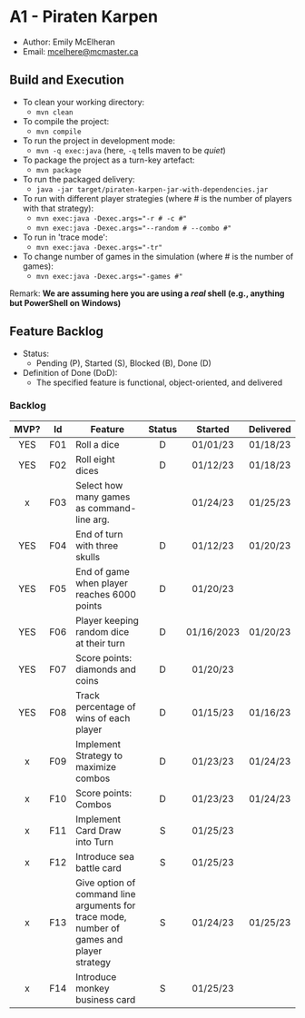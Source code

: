 # A1 - Piraten Karpen

  * Author: Emily McElheran
  * Email: mcelhere@mcmaster.ca

## Build and Execution

  * To clean your working directory:
    * `mvn clean`
  * To compile the project:
    * `mvn compile`
  * To run the project in development mode:
    * `mvn -q exec:java` (here, `-q` tells maven to be _quiet_)
  * To package the project as a turn-key artefact:
    * `mvn package`
  * To run the packaged delivery:
    * `java -jar target/piraten-karpen-jar-with-dependencies.jar` 
  * To run with different player strategies (where # is the number of players with that strategy):
    * `mvn exec:java -Dexec.args="-r # -c #"`
    * `mvn exec:java -Dexec.args="--random # --combo #"`
  * To run in 'trace mode':
    * `mvn exec:java -Dexec.args="-tr"`
  * To change number of games in the simulation (where # is the number of games):
    * `mvn exec:java -Dexec.args="-games #"`


Remark: **We are assuming here you are using a _real_ shell (e.g., anything but PowerShell on Windows)**

## Feature Backlog

 * Status: 
   * Pending (P), Started (S), Blocked (B), Done (D)
 * Definition of Done (DoD):
   * The specified feature is functional, object-oriented, and delivered

### Backlog 

| MVP? | Id  | Feature  | Status  |  Started  | Delivered |
| :-:  |:-:  |---       | :-:     | :-:       | :-:       |
| YES   | F01 | Roll a dice |  D | 01/01/23 | 01/18/23 |
| YES   | F02 | Roll eight dices  |  D | 01/12/23  | 01/18/23 |
| x   | F03 | Select how many games as command-line arg.  |  | 01/24/23 | 01/25/23  |
| YES   | F04 | End of turn with three skulls | D | 01/12/23 | 01/20/23 |
| YES   | F05 | End of game when player reaches 6000 points| D | 01/20/23 |
| YES   | F06 | Player keeping random dice at their turn | D | 01/16/2023| 01/20/23 | 
| YES   | F07 | Score points: diamonds and coins | D | 01/20/23 | 
| YES   | F08 | Track percentage of wins of each player | D | 01/15/23 | 01/16/23 |
| x   | F09 | Implement Strategy to maximize combos | D | 01/23/23 | 01/24/23 | 
| x   | F10 | Score points: Combos | D |01/23/23 | 01/24/23 |
| x   | F11 | Implement Card Draw into Turn | S | 01/25/23 | |
| x   | F12 | Introduce sea battle card | S | 01/25/23 | |
| x   | F13 | Give option of command line arguments for trace mode, number of games and player strategy | S | 01/24/23 | 01/25/23 |
| x   | F14 | Introduce monkey business card | S | 01/25/23 | |

